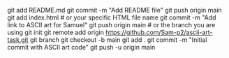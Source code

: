 git add README.md
git commit -m "Add README file"
git push origin main
git add index.html  # or your specific HTML file name
git commit -m "Add link to ASCII art for Samuel"
git push origin main  # or the branch you are using
git init
git remote add origin https://github.com/Sam-p2/ascii-art-task.git
git branch
git checkout -b main
git add .
git commit -m "Initial commit with ASCII art code"
git push -u origin main


